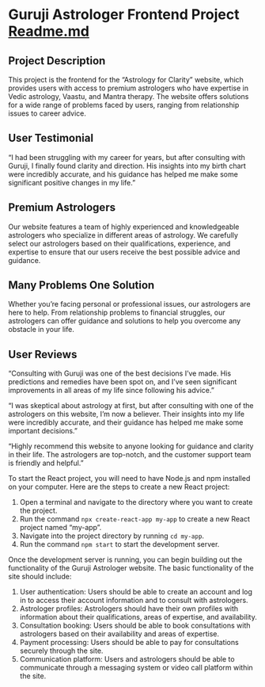 <h1 id="guruji-astrologer-frontend-project--readme.md">Guruji Astrologer Frontend Project  <a href="http://readme.md/">Readme.md</a></h1>
<h2 id="project-description">Project Description</h2>
<p>This project is the frontend for the “Astrology for Clarity” website, which provides users with access to premium astrologers who have expertise in Vedic astrology, Vaastu, and Mantra therapy. The website offers solutions for a wide range of problems faced by users, ranging from relationship issues to career advice.</p>
<h2 id="user-testimonial">User Testimonial</h2>
<p>“I had been struggling with my career for years, but after consulting with Guruji, I finally found clarity and direction. His insights into my birth chart were incredibly accurate, and his guidance has helped me make some significant positive changes in my life.”</p>
<h2 id="premium-astrologers">Premium Astrologers</h2>
<p>Our website features a team of highly experienced and knowledgeable astrologers who specialize in different areas of astrology. We carefully select our astrologers based on their qualifications, experience, and expertise to ensure that our users receive the best possible advice and guidance.</p>
<h2 id="many-problems-one-solution">Many Problems One Solution</h2>
<p>Whether you’re facing personal or professional issues, our astrologers are here to help. From relationship problems to financial struggles, our astrologers can offer guidance and solutions to help you overcome any obstacle in your life.</p>
<h2 id="user-reviews">User Reviews</h2>
<p>“Consulting with Guruji was one of the best decisions I’ve made. His predictions and remedies have been spot on, and I’ve seen significant improvements in all areas of my life since following his advice.”</p>
<p>“I was skeptical about astrology at first, but after consulting with one of the astrologers on this website, I’m now a believer. Their insights into my life were incredibly accurate, and their guidance has helped me make some important decisions.”</p>
<p>“Highly recommend this website to anyone looking for guidance and clarity in their life. The astrologers are top-notch, and the customer support team is friendly and helpful.”</p>
<p>To start the React project, you will need to have Node.js and npm installed on your computer. Here are the steps to create a new React project:</p>
<ol>
<li>Open a terminal and navigate to the directory where you want to create the project.</li>
<li>Run the command  <code>npx create-react-app my-app</code>  to create a new React project named “my-app”.</li>
<li>Navigate into the project directory by running  <code>cd my-app</code>.</li>
<li>Run the command  <code>npm start</code>  to start the development server.</li>
</ol>
<p>Once the development server is running, you can begin building out the functionality of the Guruji Astrologer website. The basic functionality of the site should include:</p>
<ol>
<li>User authentication: Users should be able to create an account and log in to access their account information and to consult with astrologers.</li>
<li>Astrologer profiles: Astrologers should have their own profiles with information about their qualifications, areas of expertise, and availability.</li>
<li>Consultation booking: Users should be able to book consultations with astrologers based on their availability and areas of expertise.</li>
<li>Payment processing: Users should be able to pay for consultations securely through the site.</li>
<li>Communication platform: Users and astrologers should be able to communicate through a messaging system or video call platform within the site.</li>
</ol>
